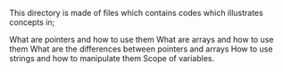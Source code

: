 This directory is made of files which contains codes which illustrates concepts in;

What are pointers and how to use them What are arrays and how to use them What are the differences between pointers and arrays How to use strings and how to manipulate them Scope of variables.
